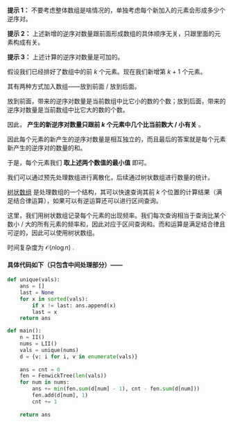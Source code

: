 **提示 1：** 不要考虑整体数组是啥情况的，单独考虑每个新加入的元素会形成多少个逆序对。

**提示 2：** 上述新增的逆序对数量跟前面形成数组的具体顺序无关，只跟里面的元素构成有关。

**提示 3：** 上述计算的逆序对数量是可加的。

假设我们已经排好了数组中的前 $k$ 个元素。现在我们新增第 $k+1$ 个元素。

其有两种方式加入数组——放到前面 / 放到后面。

放到前面，带来的逆序对数量是当前数组中比它小的数的个数；放到后面，带来的逆序对数量是当前数组中比它大的数的个数。

因此， **产生的新逆序对数量只跟前 $k$ 个元素中几个比当前数大 / 小有关** 。

因此每个元素的新产生的逆序对数量是相互独立的，而且最后的答案就是每个元素新产生的逆序对的数量的和。

于是，每个元素我们 **取上述两个数值的最小值** 即可。

我们可以通过预先处理数组进行离散化，后续通过树状数组进行数量的统计。

[树状数组](https://oi-wiki.org/ds/fenwick/) 是处理数组的一个结构，其可以快速查询其前 $k$ 个位置的计算结果（满足结合律运算），如果可以有逆运算还可以进行区间查询。

这里，我们用树状数组记录每个元素的出现频率。我们每次查询相当于查询比某个数小 / 大的所有元素的频率和，因此对应于区间查询和。而和运算是满足结合律且可逆的，因此可以使用树状数组。

时间复杂度为 $\mathcal{O}(n\log n)$ .

#### 具体代码如下（只包含中间处理部分）——

```Python []
def unique(vals):
    ans = []
    last = None
    for x in sorted(vals):
        if x != last: ans.append(x)
        last = x
    return ans

def main():
    n = II()
    nums = LII()
    vals = unique(nums)
    d = {v: i for i, v in enumerate(vals)}
    
    ans = cnt = 0
    fen = FenwickTree(len(vals))
    for num in nums:
        ans += min(fen.sum(d[num] - 1), cnt - fen.sum(d[num]))
        fen.add(d[num], 1)
        cnt += 1
    
    return ans
```